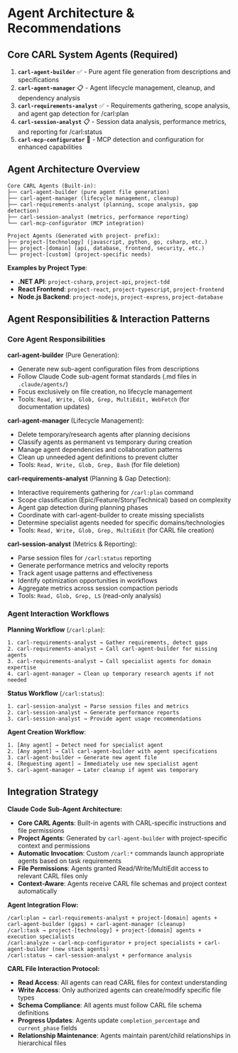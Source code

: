 # Agent Architecture & Recommendations

## Core CARL System Agents (Required)
1. **`carl-agent-builder`** ✅ - Pure agent file generation from descriptions and specifications
2. **`carl-agent-manager`** 📋 - Agent lifecycle management, cleanup, and dependency analysis  
3. **`carl-requirements-analyst`** ✅ - Requirements gathering, scope analysis, and agent gap detection for /carl:plan
4. **`carl-session-analyst`** 📋 - Session data analysis, performance metrics, and reporting for /carl:status
5. **`carl-mcp-configurator`** 🔌 - MCP detection and configuration for enhanced capabilities

## Agent Architecture Overview
```
Core CARL Agents (Built-in):
├── carl-agent-builder (pure agent file generation)
├── carl-agent-manager (lifecycle management, cleanup)
├── carl-requirements-analyst (planning, scope analysis, gap detection)
├── carl-session-analyst (metrics, performance reporting)
└── carl-mcp-configurator (MCP integration)

Project Agents (Generated with project- prefix):
├── project-[technology] (javascript, python, go, csharp, etc.)
├── project-[domain] (api, database, frontend, security, etc.)
└── project-[custom] (project-specific needs)
```

**Examples by Project Type**:
- **.NET API**: `project-csharp`, `project-api`, `project-tdd`
- **React Frontend**: `project-react`, `project-typescript`, `project-frontend`
- **Node.js Backend**: `project-nodejs`, `project-express`, `project-database`

## Agent Responsibilities & Interaction Patterns

### Core Agent Responsibilities

**carl-agent-builder** (Pure Generation):
- Generate new sub-agent configuration files from descriptions
- Follow Claude Code sub-agent format standards (.md files in `.claude/agents/`)
- Focus exclusively on file creation, no lifecycle management
- Tools: `Read, Write, Glob, Grep, MultiEdit, WebFetch` (for documentation updates)

**carl-agent-manager** (Lifecycle Management):
- Delete temporary/research agents after planning decisions
- Classify agents as permanent vs temporary during creation
- Manage agent dependencies and collaboration patterns
- Clean up unneeded agent definitions to prevent clutter
- Tools: `Read, Write, Glob, Grep, Bash` (for file deletion)

**carl-requirements-analyst** (Planning & Gap Detection):
- Interactive requirements gathering for `/carl:plan` command
- Scope classification (Epic/Feature/Story/Technical) based on complexity
- Agent gap detection during planning phases
- Coordinate with carl-agent-builder to create missing specialists
- Determine specialist agents needed for specific domains/technologies
- Tools: `Read, Write, Glob, Grep, MultiEdit` (for CARL file creation)

**carl-session-analyst** (Metrics & Reporting):
- Parse session files for `/carl:status` reporting
- Generate performance metrics and velocity reports
- Track agent usage patterns and effectiveness
- Identify optimization opportunities in workflows
- Aggregate metrics across session compaction periods
- Tools: `Read, Glob, Grep, LS` (read-only analysis)

### Agent Interaction Workflows

**Planning Workflow** (`/carl:plan`):
```
1. carl-requirements-analyst → Gather requirements, detect gaps
2. carl-requirements-analyst → Call carl-agent-builder for missing agents
3. carl-requirements-analyst → Call specialist agents for domain expertise
4. carl-agent-manager → Clean up temporary research agents if not needed
```

**Status Workflow** (`/carl:status`):
```
1. carl-session-analyst → Parse session files and metrics
2. carl-session-analyst → Generate performance reports
3. carl-session-analyst → Provide agent usage recommendations
```

**Agent Creation Workflow**:
```
1. [Any agent] → Detect need for specialist agent
2. [Any agent] → Call carl-agent-builder with agent specifications
3. carl-agent-builder → Generate new agent file
4. [Requesting agent] → Immediately use new specialist agent
5. carl-agent-manager → Later cleanup if agent was temporary
```

## Integration Strategy

**Claude Code Sub-Agent Architecture:**
- **Core CARL Agents**: Built-in agents with CARL-specific instructions and file permissions
- **Project Agents**: Generated by `carl-agent-builder` with project-specific context and permissions
- **Automatic Invocation**: Custom `/carl:*` commands launch appropriate agents based on task requirements
- **File Permissions**: Agents granted Read/Write/MultiEdit access to relevant CARL files only
- **Context-Aware**: Agents receive CARL file schemas and project context automatically

**Agent Integration Flow:**
```
/carl:plan → carl-requirements-analyst + project-[domain] agents + carl-agent-builder (gaps) + carl-agent-manager (cleanup)
/carl:task → project-[technology] + project-[domain] agents + execution specialists
/carl:analyze → carl-mcp-configurator + project specialists + carl-agent-builder (new stack agents)
/carl:status → carl-session-analyst + performance analysis
```

**CARL File Interaction Protocol:**
- **Read Access**: All agents can read CARL files for context understanding
- **Write Access**: Only authorized agents can create/modify specific file types
- **Schema Compliance**: All agents must follow CARL file schema definitions
- **Progress Updates**: Agents update `completion_percentage` and `current_phase` fields
- **Relationship Maintenance**: Agents maintain parent/child relationships in hierarchical files